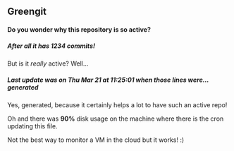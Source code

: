 ## Greengit

#### Do you wonder why this repository is so active?

##### After all it has 1234 commits!

But is it *really* active? Well...

##### Last update was on Thu Mar 21 at 11:25:01 when those lines were... generated

Yes, generated, because it certainly helps a lot to have such an active repo!

Oh and there was **90%** disk usage on the machine
where there is the cron updating this file.

Not the best way to monitor a VM in the cloud but it works! :)
